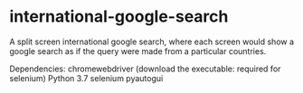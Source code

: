 # international-google-search
A split screen international google search, where each screen would show a google search as if the query were made from a particular countries. 

Dependencies:
chromewebdriver (download the executable: required for selenium)
Python 3.7
    selenium
    pyautogui